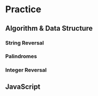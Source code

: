 # Practice

## Algorithm & Data Structure
### String Reversal

### Palindromes

### Integer Reversal

## JavaScript
